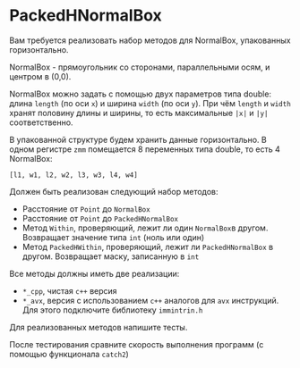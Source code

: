 # PackedHNormalBox

Вам требуется реализовать набор методов для NormalBox, упакованных горизонтально.

NormalBox - прямоугольник со сторонами, параллельными осям, и центром в (0,0). 

NormalBox можно задать с помощью двух параметров типа double: длина `length` (по оси `x`) и ширина `width` (по оси `y`). При чём `length` и `width` хранят половину длины и ширины, то есть максимальные `|x|` и `|y|` соответственно.

В упакованной структуре будем хранить данные горизонтально. В одном регистре `zmm` помещается 8 переменных типа double, то есть 4 NormalBox:

`[l1, w1, l2, w2, l3, w3, l4, w4]`

Должен быть реализован следующий набор методов:
 - Расстояние от `Point` до `NormalBox`
 - Расстояние от `Point` до `PackedHNormalBox`
 - Метод `Within`, проверяющий, лежит ли один `NormalBox`в другом. Возвращает значение типа `int` (ноль или один)
 - Метод `PackedHWithin`, проверяющий, лежит ли `PackedHNormalBox` в другом. Возвращает маску, записанную в `int`

Все методы должны иметь две реализации:
 
 - `*_cpp`, чистая `c++` версия
 - `*_avx`, версия с использованием `c++` аналогов для `avx` инструкций.
    Для этого подключите библиотеку `immintrin.h`

Для реализованных методов напишите тесты.

После тестирования сравните скорость выполнения программ (с помощью функционала `catch2`)
    